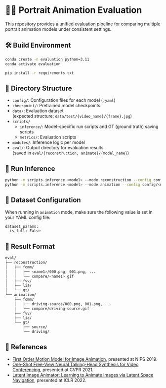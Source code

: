 # 🧑‍🎨 Portrait Animation Evaluation

This repository provides a unified evaluation pipeline for comparing multiple portrait animation models under consistent settings.


## 🛠️ Build Environment

```bash
conda create -n evaluation python=3.11
conda activate evaluation

pip install -r requirements.txt
```


## 📁 Directory Structure

- `config/`: Configuration files for each model (`.yaml`)
- `checkpoint/`: Pretrained model checkpoints
- `data/`: Evaluation dataset  
  (expected structure: `data/test/{video_name}/{frame}.jpg`)
- `scripts/`
  - `inference/`: Model-specific run scripts and GT (ground truth) saving scripts
  - `metrics/`: Evaluation scripts
- `modules/`: Inference logic per model
- `eval/`: Output directory for evaluation results  
  (saved in `eval/{reconstruction, animate}/{model_name}`)


## 🚀 Run Inference

```bash
python -m scripts.inference.<model> --mode reconstruction --config config/<model>.yaml --checkpoint checkpoint/<model>.pth
python -m scripts.inference.<model> --mode animation --config config/<model>.yaml --checkpoint checkpoint/<model>.pth
```


## 🔧 Dataset Configuration

When running in `animation` mode, make sure the following value is set in your YAML config file:

```bash
dataset_params:
  is_full: False
```


## 💾 Result Format

```bash
eval/
├── reconstruction/
│   ├── fomm/
│   │   ├── <name1>/000.png, 001.png, ...
│   │   └── compare/<name1>.gif
│   ├── fvv/
│   ├── lia/
│   └── gt/
└── animation/
    ├── fomm/
    │   ├── driving-source/000.png, 001.png, ...
    │   └── compare/driving-source.gif
    ├── fvv/
    ├── lia/
    └── gt/
        ├── source/
        └── driving/
```


## 🔗 References

- [First Order Motion Model for Image Animation](https://github.com/AliaksandrSiarohin/first-order-model), presented at NIPS 2019.
- [One-Shot Free-View Neural Talking-Head Synthesis for Video Conferencing](https://github.com/zhanglonghao1992/One-Shot_Free-View_Neural_Talking_Head_Synthesis), presented at CVPR 2021.
- [Latent Image Animator: Learning to Animate Images via Latent Space Navigation](https://github.com/wyhsirius/LIA), presented at ICLR 2022.